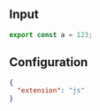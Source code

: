 
## Input
```javascript input
export const a = 123;
```

## Configuration
```json configuration
{
  "extension": "js"
}
```
